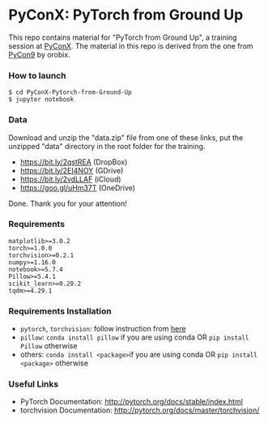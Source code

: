 # PyConX: PyTorch from Ground Up

This repo contains material for "PyTorch from Ground Up", a training session at [PyConX](http://pycon.it).
The material in this repo is derived from the one from [PyCon9](https://github.com/orobix/PyCon9-Pytorch-from-Ground-Up) by orobix.

### How to launch

	$ cd PyConX-Pytorch-from-Ground-Up
	$ jupyter notebook

### Data

Download and unzip the "data.zip" file from one of these links, put the unzipped "data" directory in the root folder for the training.
 - https://bit.ly/2qstREA (DropBox)
 - https://bit.ly/2EI4NOY (GDrive)
 - https://bit.ly/2vdLLAF (iCloud)
 - https://goo.gl/uHm37T (OneDrive)

Done. Thank you for your attention!

### Requirements

	matplotlib>=3.0.2
	torch>=1.0.0
    torchvision>=0.2.1
    numpy>=1.16.0
    notebook>=5.7.4
	Pillow>=5.4.1
	scikit_learn>=0.20.2
	tqdm>=4.29.1

### Requirements Installation

- `pytorch`, `torchvision`: follow instruction from [here](http://pytorch.org)
- `pillow`: `conda install pillow` if you are using conda OR `pip install Pillow` otherwise
- others: `conda install <package>`if you are using conda OR `pip install <package>` otherwise

### Useful Links

- PyTorch Documentation: http://pytorch.org/docs/stable/index.html 
- torchvision Documentation: http://pytorch.org/docs/master/torchvision/
